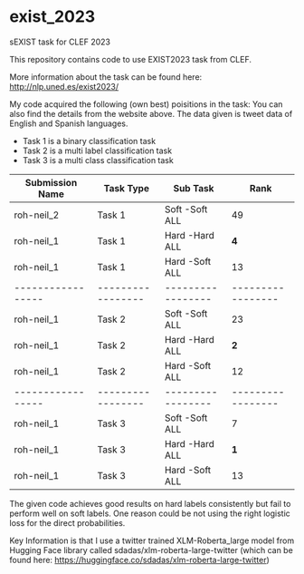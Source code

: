 # exist_2023
sEXIST task for CLEF 2023

This repository contains code to use EXIST2023 task from CLEF. 

More information about the task can be found here:
http://nlp.uned.es/exist2023/

My code acquired the following (own best) poisitions in the task:
You can also find the details from the website above.
The data given is tweet data of English and Spanish languages.

- Task 1 is a binary classification task 
- Task 2 is a multi label classification task
- Task 3 is a multi class classification task

| Submission Name | Task Type				|Sub Task 				|Rank 						|
|-----------------|-----------------|-----------------|-----------------|
| roh-neil_2 			|Task 1						| Soft -Soft ALL  |49|
| roh-neil_1 			|Task 1						| Hard -Hard ALL	|**4**|
| roh-neil_1 			|Task 1						| Hard -Soft ALL	|13|
|-----------------|-----------------|-----------------|-----------------|
| roh-neil_1 			|Task 2						| Soft -Soft ALL  |23|
| roh-neil_1 			|Task 2						| Hard -Hard ALL	|**2**|
| roh-neil_1 			|Task 2						| Hard -Soft ALL	|12|
|-----------------|-----------------|-----------------|-----------------|
| roh-neil_1 			|Task 3						| Soft -Soft ALL  |7|
| roh-neil_1 			|Task 3						| Hard -Hard ALL	|**1**|
| roh-neil_1 			|Task 3						| Hard -Soft ALL	|13|

The given code achieves good results on hard labels consistently but fail to perform well on soft labels. One reason could be not using the right logistic loss for the direct probabilities.

Key Information is that I use a twitter trained XLM-Roberta_large model from Hugging Face library called sdadas/xlm-roberta-large-twitter (which can be found here: https://huggingface.co/sdadas/xlm-roberta-large-twitter)
